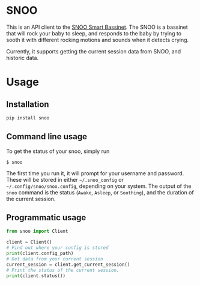 # SNOO

This is an API client to the [SNOO Smart Bassinet](https://www.happiestbaby.com/products/snoo-smart-bassinet). The SNOO is a bassinet that will rock your baby to sleep, and responds to the baby by trying to sooth it with different rocking motions and sounds when it detects crying.

Currently, it supports getting the current session data from SNOO, and historic data.

# Usage

## Installation

```sh
pip install snoo
```

## Command line usage

To get the status of your snoo, simply run

```
$ snoo
```

The first time you run it, it will prompt for your username and password. These will be stored in either `~/.snoo_config` or `~/.config/snoo/snoo.config`, depending on your system. The output of the `snoo` command is the status (`Awake`, `Asleep`, or `Soothing`), and the duration of the current session.

## Programmatic usage

```python
from snoo import Client

client = Client()
# Find out where your config is stored
print(client.config_path)
# Get data from your current session
current_session = client.get_current_session()
# Print the status of the current session.
print(client.status())
```
